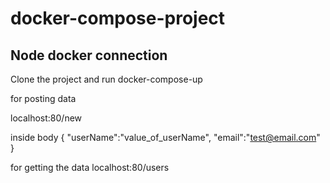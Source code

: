 # docker-compose-project
## Node docker connection
Clone the project and run docker-compose-up

for posting data

localhost:80/new

inside body
{
    "userName":"value_of_userName",
    "email":"test@email.com"
}

for getting the data
localhost:80/users